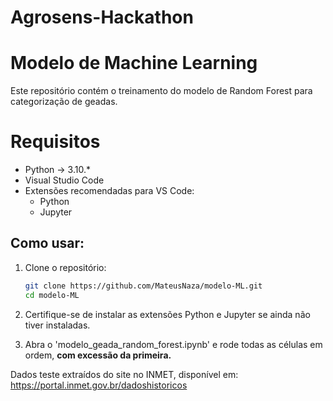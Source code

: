 # Agrosens-Hackathon

# Modelo de Machine Learning

Este repositório contém o treinamento do modelo de Random Forest para categorização de geadas.

# Requisitos

- Python → 3.10.*
- Visual Studio Code
- Extensões recomendadas para VS Code:
    - Python 
    - Jupyter 

## Como usar:

1. Clone o repositório:
   ```bash
   git clone https://github.com/MateusNaza/modelo-ML.git
   cd modelo-ML
   ```

2. Certifique-se de instalar as extensões Python e Jupyter se ainda não tiver instaladas.

3. Abra o 'modelo_geada_random_forest.ipynb' e rode todas as células em ordem, **com excessão da primeira.**

Dados teste extraídos do site no INMET, disponível em: https://portal.inmet.gov.br/dadoshistoricos

